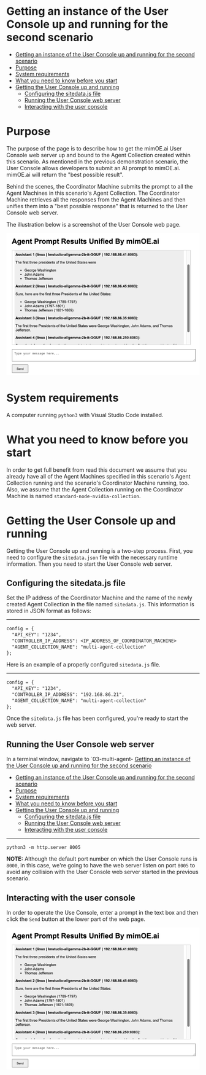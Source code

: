 # Getting an instance of the User Console up and running for the second scenario

- [Getting an instance of the User Console up and running for the second scenario](#getting-an-instance-of-the-user-console-up-and-running-for-the-second-scenario)
- [Purpose](#purpose)
- [System requirements](#system-requirements)
- [What you need to know before you start](#what-you-need-to-know-before-you-start)
- [Getting the User Console up and running](#getting-the-user-console-up-and-running)
  - [Configuring the sitedata.js file](#configuring-the-sitedatajs-file)
  - [Running the User Console web server](#running-the-user-console-web-server)
  - [Interacting with the user console](#interacting-with-the-user-console)


# Purpose

The purpose of the page is to describe how to get the mimOE.ai User Console web server up and bound to the Agent Collection created within this scenario. As mentioned in the previous demonstration scenario, the User Console allows developers to submit an AI prompt to mimOE.ai. mimOE.ai will return the "best possible result".

Behind the scenes, the Coordinator Machine submits the prompt to all the Agent Machines in this scenario's Agent Collection. The Coordinator Machine retrieves all the responses from the Agent Machines and then unifies them into a "best possible response" that is returned to the User Console web server.

The illustration below is a screenshot of the User Console web page.

![User Console](./images/user-console-01.png)

# System requirements

A computer running `python3` with Visual Studio Code installed.

# What you need to know before you start

In order to get full benefit from read this document we assume that you already have all of the Agent Machines specified in this scenario's Agent Collection running and the scenario's Coordinator Machine running, too. Also, we assume that the Agent Collection running on the Coordinator Machine is named `standard-node-nvidia-collection`.

# Getting the User Console up and running

Getting the User Console up and running is a two-step process. First, you need to configure the `sitedata.json` file with the necessary runtime information. Then you need to start the User Console web server.

## Configuring the sitedata.js file

Set the IP address of the Coordinator Machine and the name of the newly created Agent Collection in the file named `sitedata.js`. This information is stored in JSON format as follows:

---

```
config = {
  "API_KEY": "1234",
  "CONTROLLER_IP_ADDRESS": <IP_ADDRESS_OF_COORDINATOR_MACHINE>
  "AGENT_COLLECTION_NAME": "multi-agent-collection"
};
```

Here is an example of a properly configured `sitedata.js` file.

---

```
config = {
  "API_KEY": "1234",
  "CONTROLLER_IP_ADDRESS": "192.168.86.21",
  "AGENT_COLLECTION_NAME": "multi-agent-collection"
};
```

Once the `sitedata.js` file has been configured, you're ready to start the web server.

## Running the User Console web server

In a terminal window, navigate to  `03-multi-agent- [Getting an instance of the User Console up and running for the second scenario](#getting-an-instance-of-the-user-console-up-and-running-for-the-second-scenario)
- [Getting an instance of the User Console up and running for the second scenario](#getting-an-instance-of-the-user-console-up-and-running-for-the-second-scenario)
- [Purpose](#purpose)
- [System requirements](#system-requirements)
- [What you need to know before you start](#what-you-need-to-know-before-you-start)
- [Getting the User Console up and running](#getting-the-user-console-up-and-running)
  - [Configuring the sitedata.js file](#configuring-the-sitedatajs-file)
  - [Running the User Console web server](#running-the-user-console-web-server)
  - [Interacting with the user console](#interacting-with-the-user-console)


---

```
python3 -m http.server 8005
```

**NOTE:** Although the default port number on which the User Console runs is `8000`, in this case, we're going to have the web server listen on port `8005` to avoid any collision with the User Console web server started in the previous scenario.


## Interacting with the user console

In order to operate the Use Console, enter a prompt in the text box and then click the `Send` button at the lower part of the web page. 

![User Console](./images/user-console-01.png)


